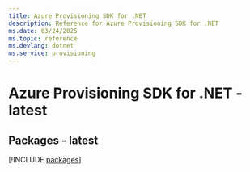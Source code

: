 ```yaml
---
title: Azure Provisioning SDK for .NET
description: Reference for Azure Provisioning SDK for .NET
ms.date: 03/24/2025
ms.topic: reference
ms.devlang: dotnet
ms.service: provisioning
---
```

# Azure Provisioning SDK for .NET - latest
## Packages - latest
[!INCLUDE [packages](provisioning-index.md)]